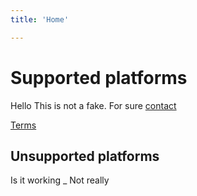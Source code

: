 ```yaml
---
title: 'Home'

---
```


# Supported platforms


Hello This is not a fake. For sure [contact](/contact/)

[Terms](/terms/)


## Unsupported platforms

Is it working _ Not really

